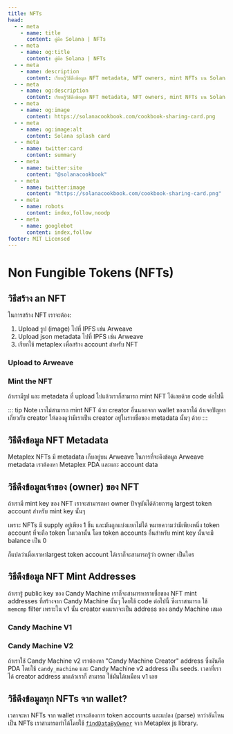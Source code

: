 ```yaml
---
title: NFTs
head:
  - - meta
    - name: title
      content: คู่มือ Solana | NFTs
  - - meta
    - name: og:title
      content: คู่มือ Solana | NFTs
  - - meta
    - name: description
      content: เรียนรู้วิธีดึงข้อมูล NFT metadata, NFT owners, mint NFTs บน Solana, และอื่นๆ
  - - meta
    - name: og:description
      content: เรียนรู้วิธีดึงข้อมูล NFT metadata, NFT owners, mint NFTs บน Solana, และอื่นๆ
  - - meta
    - name: og:image
      content: https://solanacookbook.com/cookbook-sharing-card.png
  - - meta
    - name: og:image:alt
      content: Solana splash card
  - - meta
    - name: twitter:card
      content: summary
  - - meta
    - name: twitter:site
      content: "@solanacookbook"
  - - meta
    - name: twitter:image
      content: "https://solanacookbook.com/cookbook-sharing-card.png"
  - - meta
    - name: robots
      content: index,follow,noodp
  - - meta
    - name: googlebot
      content: index,follow
footer: MIT Licensed
---
```


# Non Fungible Tokens (NFTs)

## วิธีสร้าง an NFT

ในการสร้าง NFT เราจะต้อง:

1. Upload รูป (image) ​ไปที่ IPFS เช่น Arweave
2. Upload json metadata ไปที่ IPFS เช่น Arweave
3. เรียกใช้ metaplex เพื่อสร้าง account สำหรับ NFT

### Upload to Arweave

<SolanaCodeGroup>
  <SolanaCodeGroupItem title="TS" active>

  <template v-slot:default>

@[code](@/code/nfts/upload-arweave/upload-arweave.en.ts)

  </template>

  <template v-slot:preview>

@[code](@/code/nfts/upload-arweave/upload-arweave.preview.en.ts)

  </template>

  </SolanaCodeGroupItem>
  <SolanaCodeGroupItem title="Python">
  <template v-slot:default>

@[code](@/code/nfts/upload-arweave/upload-arweave.en.py)

  </template>

  <template v-slot:preview>

@[code](@/code/nfts/upload-arweave/upload-arweave.preview.en.py)

  </template>
  </SolanaCodeGroupItem>
</SolanaCodeGroup>

### Mint the NFT

ถ้าเรามีรูป และ metadata ที่ upload ไปแล้วเราก็สามารถ mint NFT ได้เลยด้วย code ต่อไปนี้

<SolanaCodeGroup>
  <SolanaCodeGroupItem title="TS" active>

  <template v-slot:default>

@[code](@/code/nfts/mint-nft/mint-nft.en.ts)

  </template>

  <template v-slot:preview>

@[code](@/code/nfts/mint-nft/mint-nft.preview.en.ts)

  </template>

  </SolanaCodeGroupItem>
</SolanaCodeGroup>

::: tip Note
เราไม่สามารถ mint NFT ด้วย creator อื่นนอกจาก wallet ของเราได้
ถ้าเจอปัญหาเกี่ยวกับ creator ให้ลองดูว่ามีเราเป็น creator อยู่ในรายชื่อของ metadata นั้นๆ ด้วย
:::

## วิธีดึงข้อมูล NFT Metadata

Metaplex NFTs มี metadata เก็บอยู่บน Arweave ในการที่จะดึงข้อมูล Arweave metadata เราต้องหา Metaplex PDA และแกะ account data

<SolanaCodeGroup>
  <SolanaCodeGroupItem title="TS" active>

  <template v-slot:default>

@[code](@/code/nfts/get-metadata/get-metadata.en.ts)

  </template>

  <template v-slot:preview>

@[code](@/code/nfts/get-metadata/get-metadata.preview.en.ts)

  </template>

  </SolanaCodeGroupItem>

</SolanaCodeGroup>

## วิธีดึงข้อมูลเจ้าของ (owner) ของ NFT

ถ้าเรามี mint key ของ NFT เราจะสามารถหา owner ปัจจุบันได้ด้วยการดู largest token account สำหรับ mint key นั้นๆ

เพราะ NFTs มี supply อยู่เพียง 1 ชิ้น และมันถูกแบ่งแยกไม่ได้ หมายความว่ามีเพียงหนึ่ง token account ที่จะถือ token ในเวลานั้น โดย token accounts อื่นสำหรับ mint key นั้นจะมี balance เป็น 0

ก็แปลว่าเมื่อเราหาlargest token account  ได้เราก็จะสามารถรู้ว่า owner เป็นใคร

<SolanaCodeGroup>
  <SolanaCodeGroupItem title="TS" active>

  <template v-slot:default>

@[code](@/code/nfts/get-owner/get-owner.en.ts)

  </template>

  <template v-slot:preview>

@[code](@/code/nfts/get-owner/get-owner.preview.en.ts)

  </template>

  </SolanaCodeGroupItem>

</SolanaCodeGroup>

## วิธีดึงข้อมูล NFT Mint Addresses

ถ้าเรารู้ public key ของ Candy Machine เราก็จะสามารหารายชื่อของ NFT mint addresses ที่สร้างจาก Candy Machine นั้นๆ โดยใช้ code ต่อไปนี้ ซึ่งเราสามารถ ใช้ `memcmp` filter เพราะใน v1 นั้น creator คนแรกจะเป็น address ของ andy Machine เสมอ

### Candy Machine V1

<SolanaCodeGroup>
<SolanaCodeGroupItem title="TS" active>

  <template v-slot:default>

@[code](@/code/nfts/nfts-mint-addresses/mint-addresses.en.ts)

  </template>

  <template v-slot:preview>

@[code](@/code/nfts/nfts-mint-addresses/mint-addresses-preview.en.ts)

  </template>

  </SolanaCodeGroupItem>

</SolanaCodeGroup>

### Candy Machine V2

ถ้าเราใช้ Candy Machine v2 เราต้องหา "Candy Machine Creator" address ซึ่งมันคือ PDA โดยใช้ `candy_machine` และ Candy Machine v2 address เป็น seeds. เวลาที่เราได้ creator address มาแล้วเราก็ สามารถ ใช้มันได้เหมือน v1 เลย

<SolanaCodeGroup>
<SolanaCodeGroupItem title="TS" active>

  <template v-slot:default>

@[code](@/code/nfts/nfts-mint-addresses/mint-addresses-v2.en.ts)

  </template>

  <template v-slot:preview>

@[code](@/code/nfts/nfts-mint-addresses/mint-addresses-preview-v2.en.ts)

  </template>

  </SolanaCodeGroupItem>

</SolanaCodeGroup>

## วิธีดึงข้อมูลทุก NFTs จาก wallet?

เวลาจะหา NFTs จาก wallet เราจะต้องการ token accounts และแปลง (parse) หาว่าอันไหนเป็น NFTs เราสามารถทำได้โดยใช้ [`findDataByOwner`](https://github.com/metaplex-foundation/js/blob/248b61baf89a69b88f9a461e32b1cbd54a9b0a18/src/programs/metadata/accounts/Metadata.ts#L220-L236) จาก Metaplex js library.

<SolanaCodeGroup>
<SolanaCodeGroupItem title="TS" active>

  <template v-slot:default>

@[code](@/code/nfts/get-all-nfts/get-all-nfts.en.ts)

  </template>

  <template v-slot:preview>

@[code](@/code/nfts/get-all-nfts/get-all-nfts.preview.en.ts)

  </template>

  </SolanaCodeGroupItem>
</SolanaCodeGroup>
